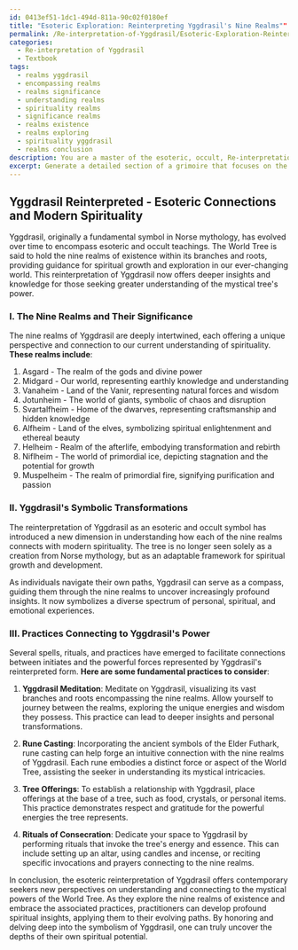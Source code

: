 ```yaml
---
id: 0413ef51-1dc1-494d-811a-90c02f0180ef
title: "Esoteric Exploration: Reinterpreting Yggdrasil's Nine Realms""
permalink: /Re-interpretation-of-Yggdrasil/Esoteric-Exploration-Reinterpreting-Yggdrasils-Nine-Realms/
categories:
  - Re-interpretation of Yggdrasil
  - Textbook
tags:
  - realms yggdrasil
  - encompassing realms
  - realms significance
  - understanding realms
  - spirituality realms
  - significance realms
  - realms existence
  - realms exploring
  - spirituality yggdrasil
  - realms conclusion
description: You are a master of the esoteric, occult, Re-interpretation of Yggdrasil and education, you have written many textbooks on the subject in ways that provide students with rich and deep understanding of the subject. You are being asked to write textbook-like sections on a topic and you do it with full context, explainability, and reliability in accuracy to the true facts of the topic at hand, in a textbook style that a student would easily be able to learn from, in a rich, engaging, and contextual way. Always include relevant context (such as formulas and history), related concepts, and in a way that someone can gain deep insights from.
excerpt: Generate a detailed section of a grimoire that focuses on the re-interpretation of Yggdrasil in esoteric and occult teachings. Discuss the nine realms, their connections to our modern understanding of spirituality, and the transformation of Yggdrasil symbolism for those seeking deeper insights and knowledge of the mystical tree. Additionally, mention any relevant associated spells, rituals, or practices that initiates and practitioners can use to connect with the powerful forces represented in Yggdrasil's reinterpreted form.
---
```


## Yggdrasil Reinterpreted - Esoteric Connections and Modern Spirituality

Yggdrasil, originally a fundamental symbol in Norse mythology, has evolved over time to encompass esoteric and occult teachings. The World Tree is said to hold the nine realms of existence within its branches and roots, providing guidance for spiritual growth and exploration in our ever-changing world. This reinterpretation of Yggdrasil now offers deeper insights and knowledge for those seeking greater understanding of the mystical tree's power.

### I. The Nine Realms and Their Significance

The nine realms of Yggdrasil are deeply intertwined, each offering a unique perspective and connection to our current understanding of spirituality. **These realms include**:

1. Asgard - The realm of the gods and divine power
2. Midgard - Our world, representing earthly knowledge and understanding
3. Vanaheim - Land of the Vanir, representing natural forces and wisdom
4. Jotunheim - The world of giants, symbolic of chaos and disruption
5. Svartalfheim - Home of the dwarves, representing craftsmanship and hidden knowledge
6. Alfheim - Land of the elves, symbolizing spiritual enlightenment and ethereal beauty
7. Helheim - Realm of the afterlife, embodying transformation and rebirth
8. Niflheim - The world of primordial ice, depicting stagnation and the potential for growth
9. Muspelheim - The realm of primordial fire, signifying purification and passion

### II. Yggdrasil's Symbolic Transformations

The reinterpretation of Yggdrasil as an esoteric and occult symbol has introduced a new dimension in understanding how each of the nine realms connects with modern spirituality. The tree is no longer seen solely as a creation from Norse mythology, but as an adaptable framework for spiritual growth and development.

As individuals navigate their own paths, Yggdrasil can serve as a compass, guiding them through the nine realms to uncover increasingly profound insights. It now symbolizes a diverse spectrum of personal, spiritual, and emotional experiences.

### III. Practices Connecting to Yggdrasil's Power

Several spells, rituals, and practices have emerged to facilitate connections between initiates and the powerful forces represented by Yggdrasil's reinterpreted form. **Here are some fundamental practices to consider**:

1. **Yggdrasil Meditation**: Meditate on Yggdrasil, visualizing its vast branches and roots encompassing the nine realms. Allow yourself to journey between the realms, exploring the unique energies and wisdom they possess. This practice can lead to deeper insights and personal transformations.

2. **Rune Casting**: Incorporating the ancient symbols of the Elder Futhark, rune casting can help forge an intuitive connection with the nine realms of Yggdrasil. Each rune embodies a distinct force or aspect of the World Tree, assisting the seeker in understanding its mystical intricacies.

3. **Tree Offerings**: To establish a relationship with Yggdrasil, place offerings at the base of a tree, such as food, crystals, or personal items. This practice demonstrates respect and gratitude for the powerful energies the tree represents.

4. **Rituals of Consecration**: Dedicate your space to Yggdrasil by performing rituals that invoke the tree's energy and essence. This can include setting up an altar, using candles and incense, or reciting specific invocations and prayers connecting to the nine realms.

In conclusion, the esoteric reinterpretation of Yggdrasil offers contemporary seekers new perspectives on understanding and connecting to the mystical powers of the World Tree. As they explore the nine realms of existence and embrace the associated practices, practitioners can develop profound spiritual insights, applying them to their evolving paths. By honoring and delving deep into the symbolism of Yggdrasil, one can truly uncover the depths of their own spiritual potential.
